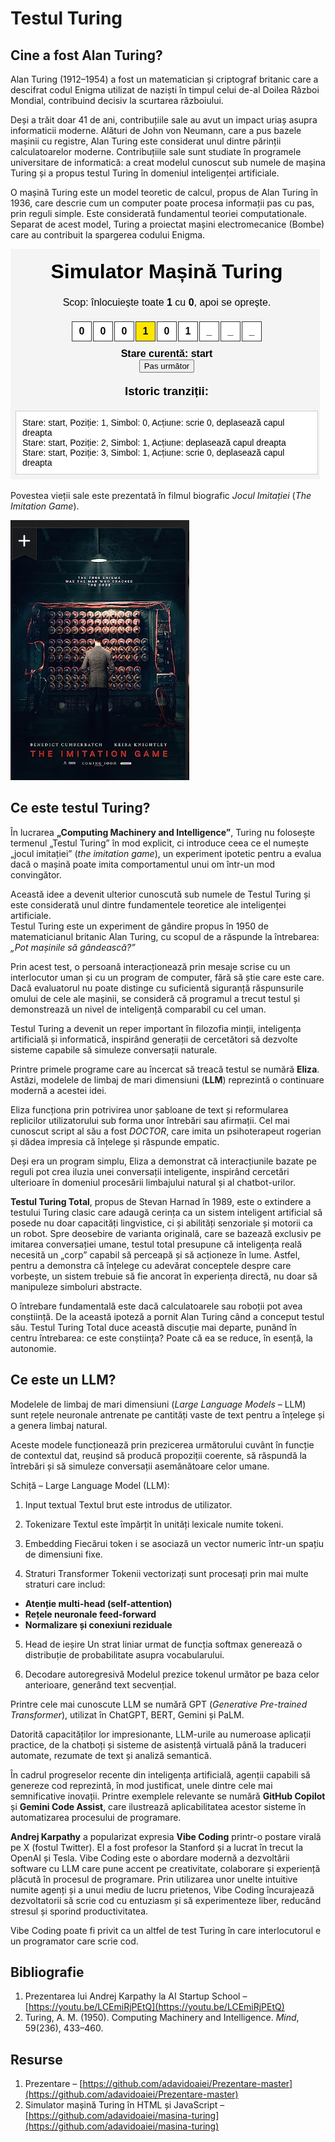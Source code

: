 # Testul Turing

## Cine a fost Alan Turing?

Alan Turing (1912–1954) a fost un matematician și criptograf britanic care a descifrat codul Enigma utilizat de naziști în timpul celui de-al Doilea Război Mondial, contribuind decisiv la scurtarea războiului.  

Deși a trăit doar 41 de ani, contribuțiile sale au avut un impact uriaș asupra informaticii moderne. Alături de John von Neumann, care a pus bazele mașinii cu registre, Alan Turing este considerat unul dintre părinții calculatoarelor moderne. Contribuțiile sale sunt studiate în programele universitare de informatică: a creat modelul cunoscut sub numele de mașina Turing și a propus testul Turing în domeniul inteligenței artificiale.

O mașină Turing este un model teoretic de calcul, propus de Alan Turing în 1936, care descrie cum un computer poate procesa informații pas cu pas, prin reguli simple. Este considerată fundamentul teoriei computationale. Separat de acest model, Turing a proiectat mașini electromecanice (Bombe) care au contribuit la spargerea codului Enigma.

![Imitation](https://github.com/adavidoaiei/Prezentare-master/raw/main/masina-turing.png)

Povestea vieții sale este prezentată în filmul biografic *Jocul Imitației* (*The Imitation Game*).

![Imitation](https://github.com/adavidoaiei/Prezentare-master/raw/main/immitation.png)

## Ce este testul Turing?

În lucrarea **„Computing Machinery and Intelligence”**, Turing nu folosește termenul „Testul Turing” în mod explicit, ci introduce ceea ce el numește „jocul imitației” (*the imitation game*), un experiment ipotetic pentru a evalua dacă o mașină poate imita comportamentul unui om într-un mod convingător.

Această idee a devenit ulterior cunoscută sub numele de Testul Turing și este considerată unul dintre fundamentele teoretice ale inteligenței artificiale.  
Testul Turing este un experiment de gândire propus în 1950 de matematicianul britanic Alan Turing, cu scopul de a răspunde la întrebarea: *„Pot mașinile să gândească?”*  

Prin acest test, o persoană interacționează prin mesaje scrise cu un interlocutor uman și cu un program de computer, fără să știe care este care. Dacă evaluatorul nu poate distinge cu suficientă siguranță răspunsurile omului de cele ale mașinii, se consideră că programul a trecut testul și demonstrează un nivel de inteligență comparabil cu cel uman.  

Testul Turing a devenit un reper important în filozofia minții, inteligența artificială și informatică, inspirând generații de cercetători să dezvolte sisteme capabile să simuleze conversații naturale.

Printre primele programe care au încercat să treacă testul se numără **Eliza**. Astăzi, modelele de limbaj de mari dimensiuni (**LLM**) reprezintă o continuare modernă a acestei idei.

Eliza funcționa prin potrivirea unor șabloane de text și reformularea replicilor utilizatorului sub forma unor întrebări sau afirmații. Cel mai cunoscut script al său a fost *DOCTOR*, care imita un psihoterapeut rogerian și dădea impresia că înțelege și răspunde empatic.  

Deși era un program simplu, Eliza a demonstrat că interacțiunile bazate pe reguli pot crea iluzia unei conversații inteligente, inspirând cercetări ulterioare în domeniul procesării limbajului natural și al chatbot-urilor.

**Testul Turing Total**, propus de Stevan Harnad în 1989, este o extindere a testului Turing clasic care adaugă cerința ca un sistem inteligent artificial să posede nu doar capacități lingvistice, ci și abilități senzoriale și motorii ca un robot. Spre deosebire de varianta originală, care se bazează exclusiv pe imitarea conversației umane, testul total presupune că inteligența reală necesită un „corp” capabil să perceapă și să acționeze în lume. Astfel, pentru a demonstra că înțelege cu adevărat conceptele despre care vorbește, un sistem trebuie să fie ancorat în experiența directă, nu doar să manipuleze simboluri abstracte.

O întrebare fundamentală este dacă calculatoarele sau roboții pot avea conștiință. De la această ipoteză a pornit Alan Turing când a conceput testul său. Testul Turing Total duce această discuție mai departe, punând în centru întrebarea: ce este conștiința? Poate că ea se reduce, în esență, la autonomie.

## Ce este un LLM?

Modelele de limbaj de mari dimensiuni (*Large Language Models* – LLM) sunt rețele neuronale antrenate pe cantități vaste de text pentru a înțelege și a genera limbaj natural.

Aceste modele funcționează prin prezicerea următorului cuvânt în funcție de contextul dat, reușind să producă propoziții coerente, să răspundă la întrebări și să simuleze conversații asemănătoare celor umane.

Schiță – Large Language Model (LLM):

1. Input textual
Textul brut este introdus de utilizator.

2. Tokenizare
Textul este împărțit în unități lexicale numite tokeni.

3. Embedding
Fiecărui token i se asociază un vector numeric într-un spațiu de dimensiuni fixe.

4. Straturi Transformer
Tokenii vectorizați sunt procesați prin mai multe straturi care includ:
- **Atenție multi-head (self-attention)**
- **Rețele neuronale feed-forward**
- **Normalizare și conexiuni reziduale**

5. Head de ieșire
Un strat liniar urmat de funcția softmax generează o distribuție de probabilitate asupra vocabularului.

6. Decodare autoregresivă
Modelul prezice tokenul următor pe baza celor anterioare, generând text secvențial.

Printre cele mai cunoscute LLM se numără GPT (*Generative Pre-trained Transformer*), utilizat în ChatGPT, BERT, Gemini și PaLM.

Datorită capacităților lor impresionante, LLM-urile au numeroase aplicații practice, de la chatboți și sisteme de asistență virtuală până la traduceri automate, rezumate de text și analiză semantică.

În cadrul progreselor recente din inteligența artificială, agenții capabili să genereze cod reprezintă, în mod justificat, unele dintre cele mai semnificative inovații. Printre exemplele relevante se numără **GitHub Copilot** și **Gemini Code Assist**, care ilustrează aplicabilitatea acestor sisteme în automatizarea procesului de programare.

**Andrej Karpathy** a popularizat expresia **Vibe Coding** printr-o postare virală pe X (fostul Twitter). El a fost profesor la Stanford și a lucrat în trecut la OpenAI și Tesla. Vibe Coding este o abordare modernă a dezvoltării software cu LLM care pune accent pe creativitate, colaborare și experiență plăcută în procesul de programare. Prin utilizarea unor unelte intuitive numite agenți și a unui mediu de lucru prietenos, Vibe Coding încurajează dezvoltatorii să scrie cod cu entuziasm și să experimenteze liber, reducând stresul și sporind productivitatea.

Vibe Coding poate fi privit ca un altfel de test Turing în care interlocutorul e un programator care scrie cod.

## Bibliografie

1. Prezentarea lui Andrej Karpathy la AI Startup School – [https://youtu.be/LCEmiRjPEtQ](https://youtu.be/LCEmiRjPEtQ)  
2. Turing, A. M. (1950). Computing Machinery and Intelligence. *Mind*, 59(236), 433–460.

## Resurse

1. Prezentare – [https://github.com/adavidoaiei/Prezentare-master](https://github.com/adavidoaiei/Prezentare-master)  
2. Simulator mașină Turing în HTML și JavaScript – [https://github.com/adavidoaiei/masina-turing](https://github.com/adavidoaiei/masina-turing)
